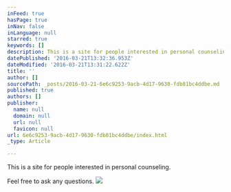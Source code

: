 ```yaml
---
inFeed: true
hasPage: true
inNav: false
inLanguage: null
starred: true
keywords: []
description: This is a site for people interested in personal counseling.
datePublished: '2016-03-21T13:32:36.953Z'
dateModified: '2016-03-21T13:31:22.622Z'
title: ''
author: []
sourcePath: _posts/2016-03-21-6e6c9253-9acb-4d17-9630-fdb81bc4ddbe.md
published: true
authors: []
publisher:
  name: null
  domain: null
  url: null
  favicon: null
url: 6e6c9253-9acb-4d17-9630-fdb81bc4ddbe/index.html
_type: Article

---
```

This is a site for people interested in personal counseling.

Feel free to ask any questions.
![](https://the-grid-user-content.s3-us-west-2.amazonaws.com/2a0bdea6-0a26-4d9c-9661-060bbcdaf611.jpg)